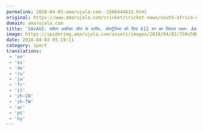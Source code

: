 ```yaml
---
permalink: 2018-04-03-amarujala.com--1566444632.html
original: https://www.amarujala.com/cricket/cricket-news/south-africa-sets-huge-target-in-front-of-australia-in-4th-test-match-at-johannesburg?utm_source=rssfeed&utm_medium=Referral&utm_campaign=rssfeed
domain: amarujala.com
title: 'SAvAUS: दक्षिण अफ्रीका जीत के करीब, ऑस्ट्रेलिया को दिया 612 रन का विशाल लक्ष्य- Amarujala'
image: https://spiderimg.amarujala.com/assets/images/2018/04/02/750x506/savaus_1522689275.jpeg
date: 2018-04-03 05:19:11
category: sport
translations: 
 - 'en'
 - 'es'
 - 'de'
 - 'ru'
 - 'ja'
 - 'fr'
 - 'it'
 - 'zh-CN'
 - 'zh-TW'
 - 'ar'
 - 'pt'
 - 'hy'
---
```


